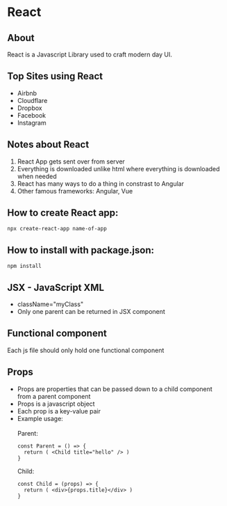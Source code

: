 # React

## About

React is a Javascript Library used to craft modern day UI.

## Top Sites using React

- Airbnb
- Cloudflare
- Dropbox
- Facebook
- Instagram

## Notes about React

1. React App gets sent over from server
2. Everything is downloaded unlike html where everything is downloaded when needed
3. React has many ways to do a thing in constrast to Angular
4. Other famous frameworks: Angular, Vue

## How to create React app:

`npx create-react-app name-of-app`

## How to install with package.json:

`npm install`

## JSX - JavaScript XML

- className="myClass"
- Only one parent can be returned in JSX component

## Functional component

Each js file should only hold one functional component

## Props

- Props are properties that can be passed down to a child component from a parent component
- Props is a javascript object
- Each prop is a key-value pair
- Example usage: <br/><br/>
  Parent:
  ```
  const Parent = () => { 
    return ( <Child title="hello" /> )
  }
  ```
  Child:
  ```
  const Child = (props) => { 
    return ( <div>{props.title}</div> )
  }
  ```
